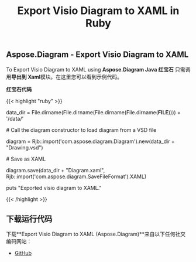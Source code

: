 ﻿---
title: Export Visio Diagram to XAML in Ruby
type: docs
weight: 60
url: /zh/java/export-visio-diagram-to-xaml-in-ruby/
---
## **Aspose.Diagram - Export Visio Diagram to XAML**
To Export Visio Diagram to XAML using **Aspose.Diagram Java 红宝石** 只需调用**导出到 Xaml**模块。在这里您可以看到示例代码。

**红宝石代码**

{{< highlight "ruby" >}}

 data_dir = File.dirname(File.dirname(File.dirname(File.dirname(__FILE__)))) + '/data/'

\# Call the diagram constructor to load diagram from a VSD file

diagram = Rjb::import('com.aspose.diagram.Diagram').new(data_dir + "Drawing.vsd")

\# Save as XAML

diagram.save(data_dir + "Diagram.xaml", Rjb::import('com.aspose.diagram.SaveFileFormat').XAML)

puts "Exported visio diagram to XAML."

{{< /highlight >}}
## **下载运行代码**
下载**Export Visio Diagram to XAML (Aspose.Diagram)**来自以下任何社交编码网站：

- [GitHub](https://github.com/asposediagram/Aspose.Diagram-for-Java/blob/master/Plugins/Aspose_Diagram_Java_for_Ruby/lib/asposediagramjava/Export/exporttoxaml.rb)
